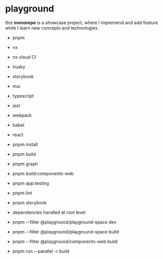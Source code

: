 # playground

this **monorepo** is a showcase project, where I implemend and add feature while I learn new concepts and technologies.

- pnpm
- nx
- nx cloud CI
- husky
- storybook
- mui
- typescript
- jest
- webpack
- babel
- react


- pnpm install
- pnpm build
- pnpm graph
- pnpm build:components-web
- pnpm app:testing
- pnpm lint
- pnpm storybook

- dependencies handled at root level


- pnpm --filter @playground/playground-space dev
- pnpm --filter @playground/playground-space build
- pnpm --filter @playground/components-web build
- pnpm run --parallel -r build 